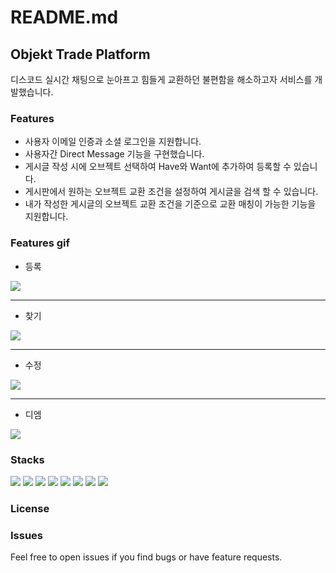 # README.md

## Objekt Trade Platform

디스코드 실시간 채팅으로 눈아프고 힘들게 교환하던 불편함을 해소하고자 서비스를 개발했습니다.

### Features

- 사용자 이메일 인증과 소셜 로그인을 지원합니다.
- 사용자간 Direct Message 기능을 구현했습니다.
- 게시글 작성 시에 오브젝트 선택하여 Have와 Want에 추가하여 등록할 수 있습니다.
- 게시판에서 원하는 오브젝트 교환 조건을 설정하여 게시글을 검색 할 수 있습니다.
- 내가 작성한 게시글의 오브젝트 교환 조건을 기준으로 교환 매칭이 가능한 기능을 지원합니다.

### Features gif

- 등록
<img src="https://github.com/user-attachments/assets/a0ef696a-600a-46f1-b1f6-4bf15d35fb01">

---
- 찾기
<img src="https://github.com/user-attachments/assets/deaa0416-09ab-4562-a08d-729e1cf47cb0">

---
- 수정
<img src="https://github.com/user-attachments/assets/ee86b2e9-0086-4c88-be12-73a42679efe8">

---
- 디엠
<img src="https://github.com/user-attachments/assets/05877b86-f70b-471d-a31e-4129d71f64e9">

### Stacks

<img src="https://img.shields.io/badge/typescript-3178C6?style=for-the-badge&logo=typescript&logoColor=white">
<img src="https://img.shields.io/badge/nestjs-E0234E?style=for-the-badge&logo=nestjs&logoColor=white">
<img src="https://img.shields.io/badge/angular-0F0F11?style=for-the-badge&logo=angular&logoColor=white">
<img src="https://img.shields.io/badge/typeorm-FE0803?style=for-the-badge&logo=typeorm&logoColor=white">
<img src="https://img.shields.io/badge/mysql-4479A1?style=for-the-badge&logo=mysql&logoColor=white">
<img src="https://img.shields.io/badge/redis-FF4438?style=for-the-badge&logo=redis&logoColor=white">
<img src="https://img.shields.io/badge/typeorm-FE0803?style=for-the-badge&logo=typeorm&logoColor=white">
<img src="https://img.shields.io/badge/swagger-85EA2D?style=for-the-badge&logo=swagger&logoColor=white">

### License

### Issues

Feel free to open issues if you find bugs or have feature requests.
